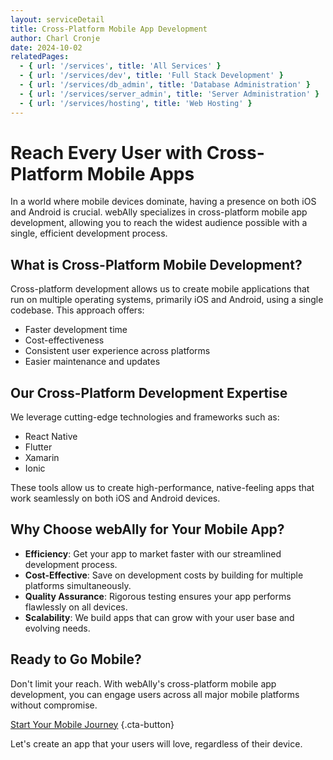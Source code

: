 ```yaml
---
layout: serviceDetail
title: Cross-Platform Mobile App Development
author: Charl Cronje
date: 2024-10-02
relatedPages:
  - { url: '/services', title: 'All Services' }
  - { url: '/services/dev', title: 'Full Stack Development' }
  - { url: '/services/db_admin', title: 'Database Administration' }
  - { url: '/services/server_admin', title: 'Server Administration' }
  - { url: '/services/hosting', title: 'Web Hosting' }
---
```


# Reach Every User with Cross-Platform Mobile Apps

In a world where mobile devices dominate, having a presence on both iOS and Android is crucial. webAlly specializes in cross-platform mobile app development, allowing you to reach the widest audience possible with a single, efficient development process.

## What is Cross-Platform Mobile Development?

Cross-platform development allows us to create mobile applications that run on multiple operating systems, primarily iOS and Android, using a single codebase. This approach offers:

- Faster development time
- Cost-effectiveness
- Consistent user experience across platforms
- Easier maintenance and updates

## Our Cross-Platform Development Expertise

We leverage cutting-edge technologies and frameworks such as:

- React Native
- Flutter
- Xamarin
- Ionic

These tools allow us to create high-performance, native-feeling apps that work seamlessly on both iOS and Android devices.

## Why Choose webAlly for Your Mobile App?

- **Efficiency**: Get your app to market faster with our streamlined development process.
- **Cost-Effective**: Save on development costs by building for multiple platforms simultaneously.
- **Quality Assurance**: Rigorous testing ensures your app performs flawlessly on all devices.
- **Scalability**: We build apps that can grow with your user base and evolving needs.

## Ready to Go Mobile?

Don't limit your reach. With webAlly's cross-platform mobile app development, you can engage users across all major mobile platforms without compromise.

[Start Your Mobile Journey](#cta-mobile-consultation) {.cta-button}

Let's create an app that your users will love, regardless of their device.
